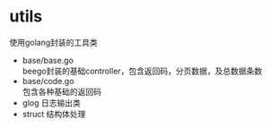 # utils
使用golang封装的工具类
- base/base.go  
 beego封装的基础controller，包含返回码，分页数据，及总数据条数
- base/code.go  
 包含各种基础的返回码
- glog
 日志输出类
- struct
 结构体处理
